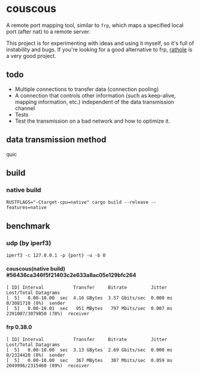 # couscous

A remote port mapping tool, similar to `frp`, which maps a specified local port (after nat) to a remote server.

This project is for experimenting with ideas and using it myself, so it's full of instability and bugs. If you're looking for a good alternative to frp, [rathole](https://github.com/rapiz1/rathole) is a very good project.

## todo
* Multiple connections to transfer data (connection pooling)
* A connection that controls other information (such as keep-alive, mapping information, etc.) independent of the data transmission channel
* Tests
* Test the transmission on a bad network and how to optimize it.

## data transmission method
quic

## build
### native build
```shell
RUSTFLAGS="-Ctarget-cpu=native" cargo build --release --features=native
```

## benchmark
### udp (by iperf3)
`iperf3 -c 127.0.0.1 -p {port} -u -b 0`

#### couscous(native build) #56436ca346f5f21403c2e633a8ac05e129bfc264
```
[ ID] Interval           Transfer     Bitrate         Jitter    Lost/Total Datagrams
[  5]   0.00-10.00  sec  4.16 GBytes  3.57 Gbits/sec  0.000 ms  0/3081710 (0%)  sender
[  5]   0.00-10.01  sec   951 MBytes   797 Mbits/sec  0.007 ms  2391007/3079850 (78%)  receiver
````

#### frp 0.38.0
```
[ ID] Interval           Transfer     Bitrate         Jitter    Lost/Total Datagrams
[  5]   0.00-10.00  sec  3.13 GBytes  2.69 Gbits/sec  0.000 ms  0/2324420 (0%)  sender
[  5]   0.00-10.00  sec   367 MBytes   307 Mbits/sec  0.059 ms  2049996/2315460 (89%)  receiver
```
